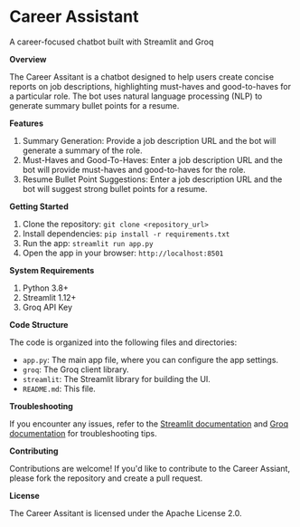 # Career Assistant

A career-focused chatbot built with Streamlit and Groq

**Overview**

The Career Assitant is a chatbot designed to help users create concise reports on job descriptions, highlighting must-haves and good-to-haves for a particular role. The bot uses natural language processing (NLP) to generate summary bullet points for a resume.

**Features**

1. Summary Generation: Provide a job description URL and the bot will generate a summary of the role.
2. Must-Haves and Good-To-Haves: Enter a job description URL and the bot will provide must-haves and good-to-haves for the role.
3. Resume Bullet Point Suggestions: Enter a job description URL and the bot will suggest strong bullet points for a resume.

**Getting Started**

1. Clone the repository: `git clone <repository_url>`
2. Install dependencies: `pip install -r requirements.txt`
3. Run the app: `streamlit run app.py`
4. Open the app in your browser: `http://localhost:8501`

**System Requirements**

1. Python 3.8+
2. Streamlit 1.12+
3. Groq API Key

**Code Structure**

The code is organized into the following files and directories:

* `app.py`: The main app file, where you can configure the app settings.
* `groq`: The Groq client library.
* `streamlit`: The Streamlit library for building the UI.
* `README.md`: This file.

**Troubleshooting**

If you encounter any issues, refer to the [Streamlit documentation](https://docs.streamlit.io/) and [Groq documentation](https://docs.groq.com/) for troubleshooting tips.

**Contributing**

Contributions are welcome! If you'd like to contribute to the Career Assiant, please fork the repository and create a pull request.

**License**

The Career Assitant is licensed under the Apache License 2.0.